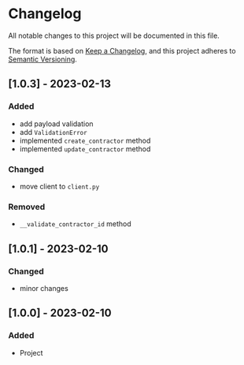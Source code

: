 # Changelog
All notable changes to this project will be documented in this file.

The format is based on [Keep a Changelog](https://keepachangelog.com/en/1.0.0/),
and this project adheres to [Semantic Versioning](https://semver.org/spec/v2.0.0.html).

## [1.0.3] - 2023-02-13
### Added
- add payload validation
- add `ValidationError`
- implemented `create_contractor` method
- implemented `update_contractor` method

### Changed
- move client to `client.py`

### Removed
- `__validate_contractor_id` method

## [1.0.1] - 2023-02-10
### Changed
- minor changes

## [1.0.0] - 2023-02-10
### Added
- Project
